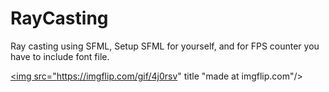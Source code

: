 # RayCasting
Ray casting using SFML,
Setup SFML for yourself, and for FPS counter you have to include font file.


<a href="https://imgflip.com/gif/4j0rsv"><img src="https://imgflip.com/gif/4j0rsv" title "made at imgflip.com"/></a>
